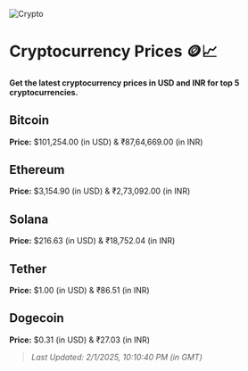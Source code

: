 
![Crypto](https://www.techguide.com.au/wp-content/uploads/2020/11/crypto3.jpeg)

# Cryptocurrency Prices 🪙📈

#### Get the latest cryptocurrency prices in USD and INR for top 5 cryptocurrencies.

## Bitcoin

**Price:** $101,254.00 (in USD) & ₹87,64,669.00 (in INR)

## Ethereum

**Price:** $3,154.90 (in USD) & ₹2,73,092.00 (in INR)

## Solana

**Price:** $216.63 (in USD) & ₹18,752.04 (in INR)

## Tether

**Price:** $1.00 (in USD) & ₹86.51 (in INR)

## Dogecoin

**Price:** $0.31 (in USD) & ₹27.03 (in INR)

> _Last Updated: 2/1/2025, 10:10:40 PM (in GMT)_
